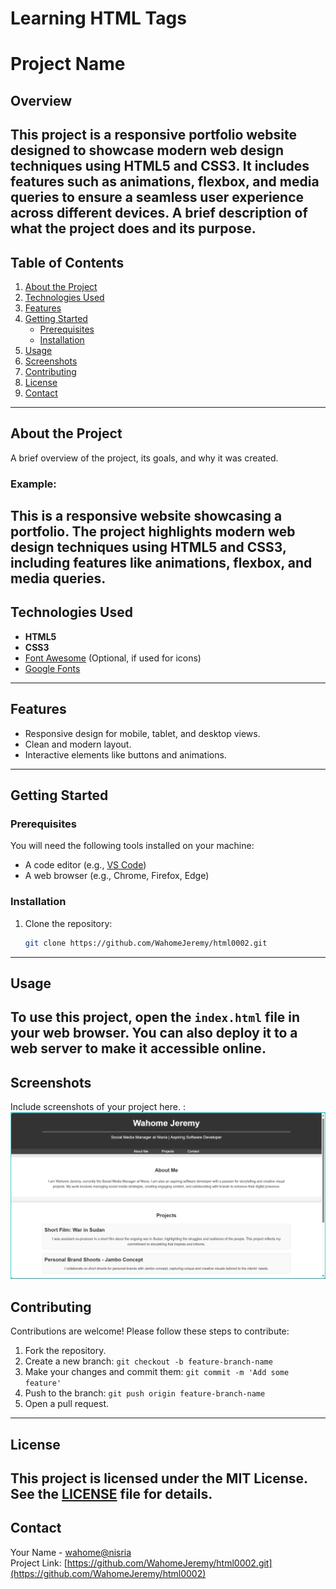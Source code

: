 # Learning HTML Tags 
# Project Name
## Overview
This project is a responsive portfolio website designed to showcase modern web design techniques using **HTML5** and **CSS3**. It includes features such as animations, flexbox, and media queries to ensure a seamless user experience across different devices.
A brief description of what the project does and its purpose.
---
## Table of Contents
1. [About the Project](#about-the-project)  
2. [Technologies Used](#technologies-used)  
3. [Features](#features)  
4. [Getting Started](#getting-started)  
    - [Prerequisites](#prerequisites)  
    - [Installation](#installation)  
5. [Usage](#usage)  
6. [Screenshots](#screenshots)  
7. [Contributing](#contributing)  
8. [License](#license)  
9. [Contact](#contact)  
---
## About the Project
A brief overview of the project, its goals, and why it was created.  
### Example:
This is a responsive website showcasing a portfolio. The project highlights modern web design techniques using **HTML5** and **CSS3**, including features like animations, flexbox, and media queries.
---
## Technologies Used
- **HTML5**  
- **CSS3**  
- [Font Awesome](https://fontawesome.com/) (Optional, if used for icons)  
- [Google Fonts](https://fonts.google.com/)  
---
## Features
- Responsive design for mobile, tablet, and desktop views.  
- Clean and modern layout.  
- Interactive elements like buttons and animations.  
---
## Getting Started
### Prerequisites
You will need the following tools installed on your machine:  
- A code editor (e.g., [VS Code](https://code.visualstudio.com/))  
- A web browser (e.g., Chrome, Firefox, Edge)
### Installation
1. Clone the repository:  
   ```bash
   git clone https://github.com/WahomeJeremy/html0002.git
   ```
---
## Usage
To use this project, open the `index.html` file in your web browser. You can also deploy it to a web server to make it accessible online.
---
## Screenshots
Include screenshots of your project here. :
<img src="assets/Screenshot 2025-01-16 105735.png" alt="">
## Contributing
Contributions are welcome! Please follow these steps to contribute:
1. Fork the repository.
2. Create a new branch: `git checkout -b feature-branch-name`
3. Make your changes and commit them: `git commit -m 'Add some feature'`
4. Push to the branch: `git push origin feature-branch-name`
5. Open a pull request.
---
## License
This project is licensed under the MIT License. See the [LICENSE](LICENSE) file for details.
---
## Contact
Your Name - [wahome@nisria](mailto:your-wahome@nisria.co)  
Project Link: [https://github.com/WahomeJeremy/html0002.git](https://github.com/WahomeJeremy/html0002)